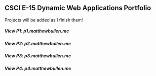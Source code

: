 ## CSCI E-15 Dynamic Web Applications Portfolio

Projects will be added as I finish them!

##### View P1: p1.matthewbullen.me
##### View P2: p2.matthewbullen.me
##### View P3: p3.matthewbullen.me
##### View P4: p4.matthewbullen.me
